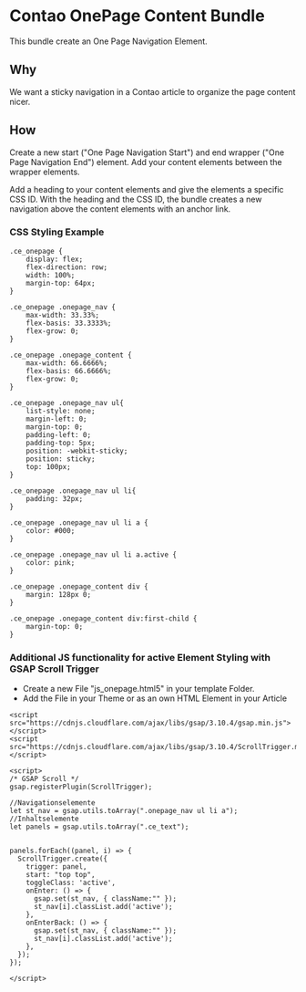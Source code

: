 # Contao OnePage Content Bundle

This bundle create an One Page Navigation Element.

## Why

We want a sticky navigation in a Contao article to organize the page content nicer.

## How

Create a new start ("One Page Navigation Start") and end wrapper ("One Page Navigation End") element. Add your content elements between the wrapper elements.

Add a heading to your content elements and give the elements a specific CSS ID.
With the heading and the CSS ID, the bundle creates a new navigation above the content elements with an anchor link.

### CSS Styling Example

```
.ce_onepage {
	display: flex;
	flex-direction: row;
	width: 100%;
	margin-top: 64px;
}

.ce_onepage .onepage_nav {
	max-width: 33.33%;
	flex-basis: 33.3333%;
	flex-grow: 0;	
}

.ce_onepage .onepage_content {
	max-width: 66.6666%;
	flex-basis: 66.6666%;
	flex-grow: 0;
}

.ce_onepage .onepage_nav ul{
    list-style: none;
    margin-left: 0;
    margin-top: 0;
    padding-left: 0;
    padding-top: 5px;
    position: -webkit-sticky;
    position: sticky;
    top: 100px;
}    

.ce_onepage .onepage_nav ul li{
    padding: 32px;
} 

.ce_onepage .onepage_nav ul li a {
    color: #000;
} 

.ce_onepage .onepage_nav ul li a.active {
    color: pink;
} 

.ce_onepage .onepage_content div {
	margin: 128px 0;
}

.ce_onepage .onepage_content div:first-child {
	margin-top: 0;
}
```

### Additional JS functionality for active Element Styling with GSAP Scroll Trigger

- Create a new File "js_onepage.html5" in your template Folder.
- Add the File in your Theme or as an own HTML Element in your Article 

```
<script src="https://cdnjs.cloudflare.com/ajax/libs/gsap/3.10.4/gsap.min.js"></script>
<script src="https://cdnjs.cloudflare.com/ajax/libs/gsap/3.10.4/ScrollTrigger.min.js"></script>

<script>
/* GSAP Scroll */
gsap.registerPlugin(ScrollTrigger);

//Navigationselemente
let st_nav = gsap.utils.toArray(".onepage_nav ul li a");
//Inhaltselemente
let panels = gsap.utils.toArray(".ce_text");


panels.forEach((panel, i) => {
  ScrollTrigger.create({
    trigger: panel,
    start: "top top",
	toggleClass: 'active',    
    onEnter: () => {
      gsap.set(st_nav, { className:"" });
      st_nav[i].classList.add('active');  
    },
    onEnterBack: () => {
      gsap.set(st_nav, { className:"" });
      st_nav[i].classList.add('active');  
    },
  });
});	

</script>	
```


